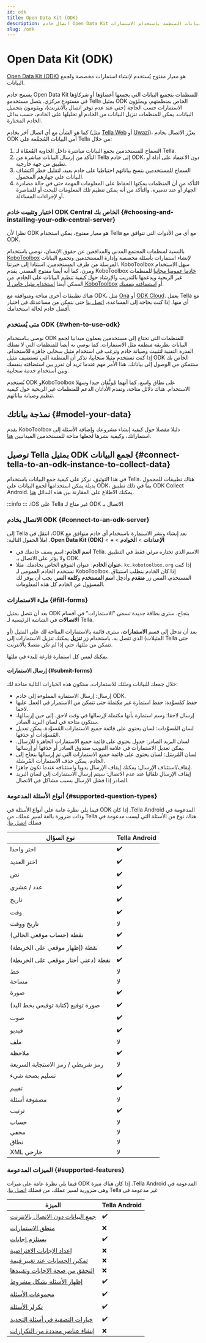 ```yaml
---
id: odk
title: Open Data Kit (ODK)
description: اتصال خادم Open Data Kit متاح للمنظمات التي تريد جمع البيانات المنظمة باستخدام الاستمارات.
slug: /odk
---
```


# Open Data Kit (ODK)

[Open Data Kit (ODK)](https://getodk.org/) هو معيار مفتوح يُستخدم لإنشاء استمارات مخصصة ولجمع البيانات.

يسمح خادم Open Data Kit للمنظمات بتجميع البيانات التي يجمعها أعضاؤها أو شركاؤها في مستودع مركزي. يتصل مستخدمو Tella بمثيل ODK الخاص بمنظمتهم، ويملؤون الاستمارات حسب الحاجة (حتى عند عدم توفر اتصال بالانترنت)، ويقومون بتحميل البيانات. يمكن للمنظمات تنزيل البيانات من الخادم أو تحليلها على الخادم، حسب بدائل الخادم المختارة.

كما هو الشأن مع أي اتصال آخر بخادم (مثل [Tella Web](/tella-web) أو [Uwazi](/uwazi))، يعزّز الاتصال بخادم ODK أمن البيانات المُجمَّعة على Tella من خلال:

1. السماح للمستخدمين بجمع البيانات مباشرة داخل الحاوية المُعمّاة لـ Tella.
2. التأكد من إرسال البيانات مباشرة من Tella إلى خادم ODK، دون الاعتماد على أداة أو تطبيق من جهة خارجية.
3. السماح للمستخدمين بنسخ بياناتهم احتياطيا على خادم بعيد، لتقليل خطر اكتشاف البيانات على جهازهم المحمول.
4. التأكد من أن المنظمات يمكنها الحفاظ على المعلومات المهمة حتى في حالة مصادرة الجهاز أو عند تدميره، والتأكد من أنه يمكن تنظيم تلك المعلومات للبحث أو للمناصرة أو لإجراءات المساءلة.

### اختيار وتثبيت خادم ODK Central الخاص بك {#choosing-and-installing-your-odk-central-server}

نظرا لأن ODK هو معيار مفتوح، يمكن استخدام Tella مع أي من الأدوات التي تتوافق مع ODK.

بالنسبة لمنظمات المجتمع المدني والمدافعين عن حقوق الإنسان، نوصي باستخدام [KoboToolbox](https://www.kobotoolbox.org/) لإنشاء استمارات بأسئلة مخصصة وإدارة المستخدمين وتجميع البيانات المرسلة من طرف المستخدمين. استنادا إلى خبرتنا، KoboToolbox سهل الاستخدام ومرن، كما أنه أيضا مفتوح المصدر. يقدم KoboToolbox [خادما عموميا مجانيا](https://kf.kobotoolbox.org/accounts/login/) للمنظمات غير الربحية ويدعمها بالتدريب والإرشاد حول كيفية تنظيم البيانات على الخادم. من الممكن أيضا [استخدام مثيل خاص لـ KoboToolbox](https://www.kobotoolbox.org/services/private-servers/) أو [استضافته بنفسك](https://support.kobotoolbox.org/kobo_your_servers.html).

هناك تطبيقات أخرى متاحة ومتوافقة مع ODK، مثل [Ona](https://ona.io/home/) أو [ODK Cloud](https://https://getodk.org/index.html). يعمل Tella مع أي منها. إذا كنت بحاجة إلى المساعدة، [اتصل بنا](contact-us) حتى نتمكن من مساعدتك في اختيار أفضل خادم لحالة استخدامك.

### متى يُستخدم ODK {#when-to-use-odk}

نوصي بـاستخدام ODK للمنظمات التي تحتاج إلى مستخدمين يعملون ميدانيا لجمع البيانات بطريقة منظمة مثل الاستمارات. كما نوصي به أيضا للمنظمات التي لا تمتلك القدرة التقنية لتثبيت وصيانة خادم وترغب في استخدام مثيل سحابي جاهزة للاستخدام. إذا كنت تستخدم مثيلا سحابيا، تذكر أن المنظمة التي تستضيف مثيل ODK الخاص بك ستتمكن من الوصول إلى بياناتك. هذا اﻷمر مهم عندما تريد أن تقرر بين استضافته بنفسك وبين استخدام خدمة سحابية.

يُستخدم ODK وKoboToolbox على نطاق واسع، كما أنهما مُوثَّقان جيدا وسهلا الاستخدام. هناك دلائل متاحة، وتقدم الأداتان الدعم للمنظمات غير الربحية حول كيفية تنظيم وصيانة بياناتهم.

## نمذجة بياناتك {#model-your-data}

يقدم KoboToolbox دليلا مفصلا حول كيفية إنشاء مشروعك وإضافة الأسئلة إلى استماراتك، وكيفية نشرها لجعلها متاحة للمستخدمين الميدانيين [هنا](https://support.kobotoolbox.org/overview_of_creating_a_project.html).

## توصيل Tella بمثيل ODK لجمع البيانات {#connect-tella-to-an-odk-instance-to-collect-data}

في هذا التوثيق، نركز على كيفية جمع البيانات باستخدام Tella. هناك تطبيقات للمحمول بديلة يمكن استخدامها لجمع البيانات على ODK، بما في ذلك تطبيق ODK Collect Android. يمكنك الاطلاع على المقارنة بين هذه البدائل [هنا](/faq#how-is-tella-different-from-other-documentation-apps).

:::info
‫الاتصال بـ ODK غير متاح لـ Tella على iOS.
:::

### الاتصال بخادم ODK {#connect-to-an-odk-server}
‫بعد إنشاء ونشر الاستمارة باستخدام أي خادم متوافق مع ODK، انتقل في Tella إلى **الإعدادات** > **الخوادم** > **+** > **Open Data Kit (ODK)**. املأ الحقول التالية:
- **اسم الخادم**: اسم يصف خادمك في Tella. الاسم الذي تختاره مرئي فقط في التطبيق ولا يؤثر على الاتصال بـ ODK.
- **عنوان الخادم**: عنوان الموقع الخاص بخادمك. مثلا، `kc.kobotoolbox.org` إذا كنت تستخدم الخادم العمومي لـ KoboToolbox.
إذا كان الخادم يتطلب استيثاق المستخدم، المس زر **متقدم** وأدخِل **اسم المستخدم** و**كلمة السر**. يجب أن يوفر لك المسؤول عن الخادم كل هذه المعلومات.


### ملء الاستمارات {#fill-forms}

بعد أن تتصل بمثيل ODK بنجاح، سترى بطاقة جديدة تسمى "الاستمارات" في أقسام **الاتصالات** في الشاشة الرئيسية لـ Tella.

بعد أن تدخل إلى قسم **الاستمارات**، سترى قائمة بالاستمارات المتاحة لك على المثيل (أو المثيلات) الذي تتصل به. باستخدام زر **تنزيل** يمكنك تنزيل الاستمارات إلى Tella حتى تتمكن من ملئها، حتى إذا لم تكن متصلا بالانترنت.

يمكنك لمس كل استمارة فارغة للبدء في ملئها.


#### إرسال الاستمارات {#submit-forms}

خلال جمعك للبيانات وملئك للاستمارات، ستكون هذه الخيارات التالية متاحة لك:
- إرسال: إرسال الاستمارة المملوءة إلى خادم ODK.
- حفظ كمُسوَّدة: حفظ استمارة غير مكتملة حتى تتمكن من الاستمرار في العمل عليها لاحقا.
- إرسال لاحقا: وسم استمارة بأنها مكتملة لإرسالها في وقت لاحق. إلى حين إرسالها، ستكون متاحة في لسان البريد الصادر.
- لسان المُسوَّدات: لسان يحتوي على قائمة جميع الاستمارات المُسوَّدة. يمكن تعديل المُسوَّدات أو حذفها.
- لسان البريد الصادر: جدول يحتوي على قائمة جميع الاستمارات الجاهزة للإرسال. يمكن تعديل الاستمارات في علامة التبويب صندوق الصادر أو حذفها أو إرسالها.
- لسان المُرسَل: لسان يحتوي على قائمة جميع الاستمارات التي تم إرسالها بنجاح إلى الخادم. يمكن حذف الاستمارات المُرسَلة.
- إيقاف/استئناف الإرسال: يمكنك إيقاف الإرسال يدويا واستئنافه عندما تكون جاهزا.
- إيقاف الإرسال تلقائيا عند عدم الاتصال: سيتم إرسال الاستمارات إلى لسان البريد الصادر إذا فشل الإرسال بسبب مشاكل في الاتصال.

### أنواع الأسئلة المدعومة {#supported-question-types}
فيما يلي نظرة عامة على أنواع الأسئلة في ODK المدعومة في ‫‫Tella Android. إذا كان هناك نوع من الأسئلة التي ليست مدعومة في Tella وذات ضرورة بالغة لسير عملك، من فضلك [اتصل بنا](/contact-us).

| **نوع السؤال** | **‫Tella Android** | 
|------|------|
| اختر واحدا | ✔️ |
| اختر العديد | ✔️ |
| نص | ✔️ |
| عدد / عشري | ✔️ |
| تاريخ | ✔️ |
| وقت | ✔️ |
| تاريخ ووقت | لا  |
| نقطة (حساب موقعي الحالي) | ✔️ |
| نقطة (إظهار موقعي على الخريطة) | ✔️ |
| نقطة (دعني أختار موقعي على الخريطة) | ✔️ |
| خط | لا |
| مساحة | لا |
| صورة | ✔️ |
| صورة توقيع (كتابة توقيعي بخط اليد) | ✔️ |
| صوت | ✔️ |
| فيديو | ✔️ |
| ملف | لا |
| ملاحظة | ✔️ |
| رمز شريطي / رمز الاستجابة السريعة | لا |
| تسليم بصحة شيء | ✔️ |
| تقييم | ✔️ |
| مصفوفة أسئلة | لا |
| ترتيب | ✔️ |
| حساب | لا |
| مخفي | لا |
| نطاق | لا |
| XML خارجي | لا |

### الميزات المدعومة {#supported-features}

فيما يلي نظرة عامة على ميزات ODK المدعومة في ‫‫Tella Android. إذا كان هناك ميزة غير مدعومة في Tella وهي ضرورية لسير عملك، من فضلك [اتصل بنا](/contact-us).

| **الميزة** | **Tella Android** | 
|------|------|
| [جمع البيانات دون الاتصال بالانترنت](/odk#submit-forms) | ✔️ |
| [منطق الاستمارات](https://docs.getodk.org/form-logic/) | ❌ |
| [يستلزم إجابات](https://docs.getodk.org/form-logic/#requiring-responses) | ✔️ |
| [إعداد الإجابات الافتراضية](https://docs.getodk.org/form-logic/#setting-default-responses) | ❌ |
| [تمكين الحسابات عند تغيير قيمة](https://docs.getodk.org/form-logic/#triggering-calculations-on-value-change) | ❌ |
| [التحقق من صحة الإجابات وتقييدها](https://docs.getodk.org/form-logic/#validating-and-restricting-responses) | ❌ |
| [إظهار الأسئلة بشكل مشروط](https://docs.getodk.org/form-logic/#conditionally-showing-questions) | ✔️ |
| [مجموعات الأسئلة](https://docs.getodk.org/form-logic/#groups-of-questions) | ✔️ |
| [تكرلر الأسئلة](https://docs.getodk.org/form-logic/#repeating-questions) | ✔️ |
| [خيارات التصفية في أسئلة التحديد](https://docs.getodk.org/form-logic/#filtering-options-in-select-questions) | ✔️ |
| [إنشاء عناصر محددة من التكرارات](https://docs.getodk.org/form-logic/#geneating-select-ones-from-repeat) | ❌ |